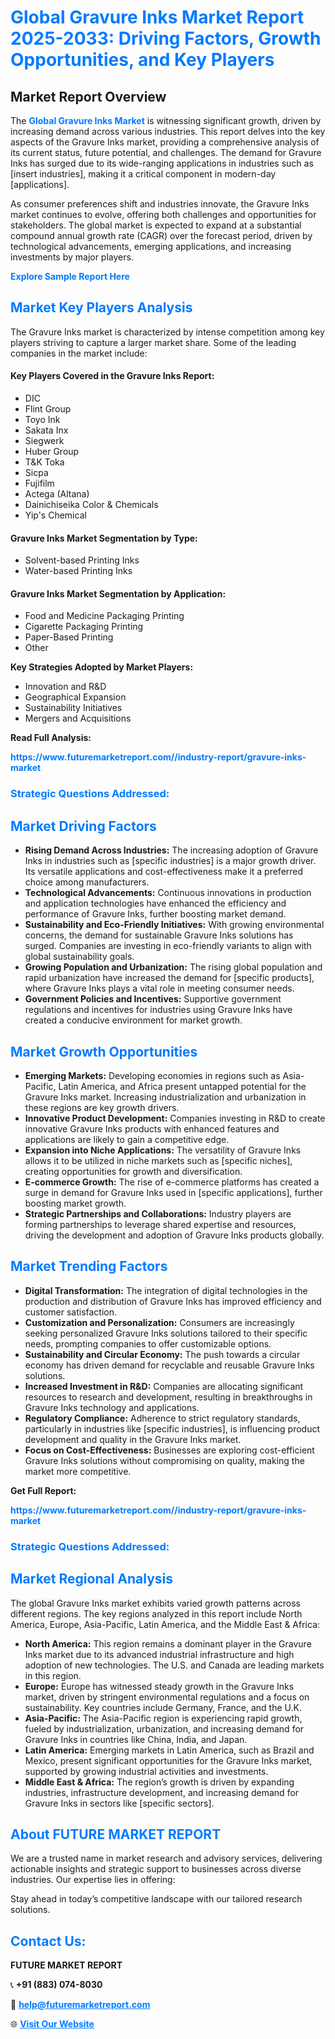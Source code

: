 <h1 style="color: #007BFF;">Global Gravure Inks Market Report 2025-2033: Driving Factors, Growth Opportunities, and Key Players</h1>

<section id="overview">
<h2>Market Report Overview</h2>
<p>The <a href="https://www.futuremarketreport.com//industry-report/gravure-inks-market" style="color: #007BFF; text-decoration: none;"><strong>Global Gravure Inks Market</strong></a> is witnessing significant growth, driven by increasing demand across various industries. This report delves into the key aspects of the Gravure Inks market, providing a comprehensive analysis of its current status, future potential, and challenges. The demand for Gravure Inks has surged due to its wide-ranging applications in industries such as [insert industries], making it a critical component in modern-day [applications].</p>
<p>As consumer preferences shift and industries innovate, the Gravure Inks market continues to evolve, offering both challenges and opportunities for stakeholders. The global market is expected to expand at a substantial compound annual growth rate (CAGR) over the forecast period, driven by technological advancements, emerging applications, and increasing investments by major players.</p>
</section>

<section id="overview">
<p><a href="https://www.futuremarketreport.com//request-sample/reportId=50573" style="color: #007BFF; text-decoration: none;"><strong>Explore Sample Report Here</strong></a></p>
</section>

<section id="key-players">
<h2 style="color: #007BFF;">Market Key Players Analysis</h2>
<p>The Gravure Inks market is characterized by intense competition among key players striving to capture a larger market share. Some of the leading companies in the market include:</p>
<h4>Key Players Covered in the Gravure Inks Report:</h4>
<ul><li>DIC</li><li>Flint Group</li><li>Toyo Ink</li><li>Sakata Inx</li><li>Siegwerk</li><li>Huber Group</li><li>T&amp;K Toka</li><li>Sicpa</li><li>Fujifilm</li><li>Actega (Altana)</li><li>Dainichiseika Color &amp; Chemicals</li><li>Yip&#039;s Chemical</li></ul>
<h4>Gravure Inks Market Segmentation by Type:</h4>
<ul><li>Solvent-based Printing Inks</li><li>Water-based Printing Inks</li></ul>

<h4>Gravure Inks Market Segmentation by Application:</h4>
<ul><li>Food and Medicine Packaging Printing</li><li>Cigarette Packaging Printing</li><li>Paper-Based Printing</li><li>Other</li></ul>
<p><strong>Key Strategies Adopted by Market Players:</strong></p>
<ul>
<li>Innovation and R&D</li>
<li>Geographical Expansion</li>
<li>Sustainability Initiatives</li>
<li>Mergers and Acquisitions</li>
</ul>
</section>

<section>
<p><strong>Read Full Analysis: </strong></p><a href="https://www.futuremarketreport.com//industry-report/gravure-inks-market" style="color: #007BFF; text-decoration: none;"><strong>https://www.futuremarketreport.com//industry-report/gravure-inks-market</strong></a>
<h3 style="color: #007BFF;">Strategic Questions Addressed:</h3>
</section>

<section id="driving-factors">
<h2 style="color: #007BFF;">Market Driving Factors</h2>
<ul>
<li><strong>Rising Demand Across Industries:</strong> The increasing adoption of Gravure Inks in industries such as [specific industries] is a major growth driver. Its versatile applications and cost-effectiveness make it a preferred choice among manufacturers.</li>
<li><strong>Technological Advancements:</strong> Continuous innovations in production and application technologies have enhanced the efficiency and performance of Gravure Inks, further boosting market demand.</li>
<li><strong>Sustainability and Eco-Friendly Initiatives:</strong> With growing environmental concerns, the demand for sustainable Gravure Inks solutions has surged. Companies are investing in eco-friendly variants to align with global sustainability goals.</li>
<li><strong>Growing Population and Urbanization:</strong> The rising global population and rapid urbanization have increased the demand for [specific products], where Gravure Inks plays a vital role in meeting consumer needs.</li>
<li><strong>Government Policies and Incentives:</strong> Supportive government regulations and incentives for industries using Gravure Inks have created a conducive environment for market growth.</li>
</ul>
</section>

<section id="growth-opportunities">
<h2 style="color: #007BFF;">Market Growth Opportunities</h2>
<ul>
<li><strong>Emerging Markets:</strong> Developing economies in regions such as Asia-Pacific, Latin America, and Africa present untapped potential for the Gravure Inks market. Increasing industrialization and urbanization in these regions are key growth drivers.</li>
<li><strong>Innovative Product Development:</strong> Companies investing in R&D to create innovative Gravure Inks products with enhanced features and applications are likely to gain a competitive edge.</li>
<li><strong>Expansion into Niche Applications:</strong> The versatility of Gravure Inks allows it to be utilized in niche markets such as [specific niches], creating opportunities for growth and diversification.</li>
<li><strong>E-commerce Growth:</strong> The rise of e-commerce platforms has created a surge in demand for Gravure Inks used in [specific applications], further boosting market growth.</li>
<li><strong>Strategic Partnerships and Collaborations:</strong> Industry players are forming partnerships to leverage shared expertise and resources, driving the development and adoption of Gravure Inks products globally.</li>
</ul>
</section>

<section id="trending-factors">
<h2 style="color: #007BFF;">Market Trending Factors</h2>
<ul>
<li><strong>Digital Transformation:</strong> The integration of digital technologies in the production and distribution of Gravure Inks has improved efficiency and customer satisfaction.</li>
<li><strong>Customization and Personalization:</strong> Consumers are increasingly seeking personalized Gravure Inks solutions tailored to their specific needs, prompting companies to offer customizable options.</li>
<li><strong>Sustainability and Circular Economy:</strong> The push towards a circular economy has driven demand for recyclable and reusable Gravure Inks solutions.</li>
<li><strong>Increased Investment in R&D:</strong> Companies are allocating significant resources to research and development, resulting in breakthroughs in Gravure Inks technology and applications.</li>
<li><strong>Regulatory Compliance:</strong> Adherence to strict regulatory standards, particularly in industries like [specific industries], is influencing product development and quality in the Gravure Inks market.</li>
<li><strong>Focus on Cost-Effectiveness:</strong> Businesses are exploring cost-efficient Gravure Inks solutions without compromising on quality, making the market more competitive.</li>
</ul>
</section>

<section>
<p><strong>Get Full Report: </strong></p><a href="https://www.futuremarketreport.com//industry-report/gravure-inks-market" style="color: #007BFF; text-decoration: none;"><strong>https://www.futuremarketreport.com//industry-report/gravure-inks-market</strong></a>
<h3 style="color: #007BFF;">Strategic Questions Addressed:</h3>
</section>


<section id="regional-analysis">
<h2 style="color: #007BFF;">Market Regional Analysis</h2>
<p>The global Gravure Inks market exhibits varied growth patterns across different regions. The key regions analyzed in this report include North America, Europe, Asia-Pacific, Latin America, and the Middle East & Africa:</p>
<ul>
<li><strong>North America:</strong> This region remains a dominant player in the Gravure Inks market due to its advanced industrial infrastructure and high adoption of new technologies. The U.S. and Canada are leading markets in this region.</li>
<li><strong>Europe:</strong> Europe has witnessed steady growth in the Gravure Inks market, driven by stringent environmental regulations and a focus on sustainability. Key countries include Germany, France, and the U.K.</li>
<li><strong>Asia-Pacific:</strong> The Asia-Pacific region is experiencing rapid growth, fueled by industrialization, urbanization, and increasing demand for Gravure Inks in countries like China, India, and Japan.</li>
<li><strong>Latin America:</strong> Emerging markets in Latin America, such as Brazil and Mexico, present significant opportunities for the Gravure Inks market, supported by growing industrial activities and investments.</li>
<li><strong>Middle East & Africa:</strong> The region’s growth is driven by expanding industries, infrastructure development, and increasing demand for Gravure Inks in sectors like [specific sectors].</li>
</ul>
</section>

<footer>
<h2 style="color: #007BFF;">About FUTURE MARKET REPORT</h2>
<p>We are a trusted name in market research and advisory services, delivering actionable insights and strategic support to businesses across diverse industries. Our expertise lies in offering:</p>

<p>Stay ahead in today’s competitive landscape with our tailored research solutions.</p>

<h2 style="color: #007BFF;">Contact Us:</h2>
<p><strong>FUTURE MARKET REPORT</strong></p>
<p>📞 <strong>+91 (883) 074-8030</strong></p>
<p>📧 <strong><a href="mailto:help@futuremarketreport.com" style="color: #007BFF;">help@futuremarketreport.com</a></strong></p>
<p>🌐 <strong><a href="https://www.futuremarketreport.com/" style="color: #007BFF;">Visit Our Website</a></strong></p>
</footer>